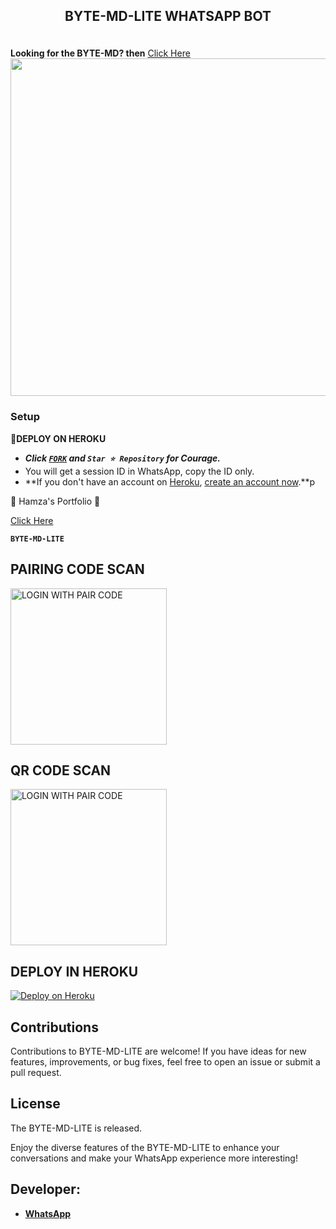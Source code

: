 
## <p align="center"> BYTE-MD-LITE WHATSAPP BOT
<br>
<strong>Looking for the BYTE-MD? then</strong>
<a href="https://github.com/HyHamza/BYTE-MD">Click Here</a>


<img src="https://raw.githubusercontent.com/HyHamza/HyHamza/main/Images/BYTE-MD-LITE.jpeg" width="540" height="auto" />
</p>     

### Setup

**📌DEPLOY ON HEROKU**
   - ***Click [`FORK`](https://github.com/HyHamza/BYTE-MD-LITE/fork) and `Star ⭐ Repository` for Courage.***
   - You will get a session ID in WhatsApp, copy the ID only.
   - **If you don't have an account on [Heroku](https://signup.heroku.com/), [create an account now](https://signup.heroku.com/).**p
</p>
🌟 Hamza's Portfolio 🌟

<a href="https://HyHamza.vercel.app/">Click Here</a>

**`BYTE-MD-LITE`**

##  PAIRING CODE SCAN

<a href="https://byte-session.vercel.app/"><img src="https://img.shields.io/badge/LOGIN%20WITH-PAIR%20CODE-red" alt="LOGIN WITH PAIR CODE" width="250"></a>

## QR CODE SCAN

<a href="https://byte-session.vercel.app/"><img src="https://img.shields.io/badge/LOGIN%20WITH-QR%20CODE-red" alt="LOGIN WITH PAIR CODE" width="250"></a>
## DEPLOY IN HEROKU

 [![Deploy on Heroku](https://www.herokucdn.com/deploy/button.svg)](https://dashboard.heroku.com/new?template=https://github.com/HyHamza/BYTE-MD-LITE/)

   </details>
</P>





## Contributions

Contributions to BYTE-MD-LITE are welcome! If you have ideas for new features, improvements, or bug fixes, feel free to open an issue or submit a pull request.

## License

The BYTE-MD-LITE is released.

Enjoy the diverse features of the BYTE-MD-LITE  to enhance your conversations and make your WhatsApp experience more interesting!

## Developer:
- [**WhatsApp**](https://wa.me/923072380380)

